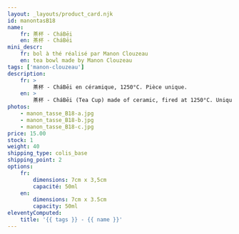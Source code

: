 ```yaml
---
layout: _layouts/product_card.njk
id: manontasB18
name:
    fr: 茶杯 - CháBēi
    en: 茶杯 - CháBēi
mini_descr:
    fr: bol à thé réalisé par Manon Clouzeau
    en: tea bowl made by Manon Clouzeau
tags: ['manon-clouzeau']
description: 
    fr: >
        茶杯 - CháBēi en céramique, 1250°C. Pièce unique.
    en: >
        茶杯 - CháBēi (Tea Cup) made of ceramic, fired at 1250°C. Unique piece.
photos:
    - manon_tasse_B18-a.jpg
    - manon_tasse_B18-b.jpg
    - manon_tasse_B18-c.jpg
price: 15.00
stock: 1
weight: 40
shipping_type: colis_base
shipping_point: 2
options:
    fr:
        dimensions: 7cm x 3,5cm
        capacité: 50ml
    en:
        dimensions: 7cm x 3.5cm
        capacity: 50ml
eleventyComputed:
    title: '{{ tags }} - {{ name }}'
---
```

